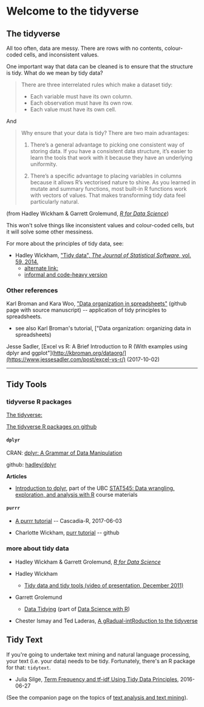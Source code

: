# Welcome to the tidyverse

## The tidyverse

All too often, data are messy. There are rows with no contents, colour-coded cells, and inconsistent values.

One important way that data can be cleaned is to ensure that the structure is tidy. What do we mean by tidy data?

> There are three interrelated rules which make a dataset tidy:
> * Each variable must have its own column.
> * Each observation must have its own row.
> * Each value must have its own cell.

And 

> Why ensure that your data is tidy? There are two main advantages:
> 
> 1. There’s a general advantage to picking one consistent way of storing data. If you have a consistent data structure, it’s easier to learn the tools that work with it because they have an underlying uniformity.
>
> 2. There’s a specific advantage to placing variables in columns because it allows R’s vectorised nature to shine. As you learned in mutate and summary functions, most built-in R functions work with vectors of values. That makes transforming tidy data feel particularly natural.

(from Hadley Wickham & Garrett Grolemund, [_R for Data Science_](http://r4ds.had.co.nz/))

This won't solve things like inconsistent values and colour-coded cells, but it will solve some other messiness.

For more about the principles of tidy data, see:

* Hadley Wickham, ["Tidy data", _The Journal of Statistical Software_, vol. 59, 2014.](https://www.jstatsoft.org/article/view/v059i10)
  + [alternate link:](http://vita.had.co.nz/papers/tidy-data.html)
  + [informal and code-heavy version](https://cran.r-project.org/web/packages/tidyr/vignettes/tidy-data.html)
 

### Other references

Karl Broman and Kara Woo, ["Data organization in spreadsheets"](https://github.com/kbroman/Paper_DataOrg) (github page with source manuscript) -- application of tidy principles to spreadsheets.

* see also Karl Broman's tutorial, ["Data organization: organizing data in spreadsheets)


Jesse Sadler, [Excel vs R: A Brief Introduction to R  (With examples using dplyr and ggplot"](http://kbroman.org/dataorg/](https://www.jessesadler.com/post/excel-vs-r/) (2017-10-02)

---

## Tidy Tools

### tidyverse R packages

[The tidyverse: ](http://tidyverse.org/)

[The tidyverse R packages on github](https://github.com/hadley/tidyverse)

#### `dplyr`

CRAN: [dplyr: A Grammar of Data Manipulation](https://CRAN.R-project.org/package=dplyr)

github: [hadley/dplyr](https://github.com/hadley/dplyr)

**Articles**

* [Introduction to dplyr](http://stat545.com/block009_dplyr-intro.html), part of the UBC [STAT545: Data wrangling, exploration, and analysis with R](http://stat545.com/index.html) course materials


#### `purrr`

* [A purrr tutorial](https://github.com/Cascadia-R/purrr-tutorial) -- Cascadia-R, 2017-06-03

* Charlotte Wickham, [purr tutorial](https://github.com/cwickham/purrr-tutorial) -- github

### more about tidy data

* Hadley Wickham & Garrett Grolemund, [_R for Data Science_](http://r4ds.had.co.nz/)

* Hadley Wickham
  + [Tidy data and tidy tools (video of presentation, December 2011)](https://vimeo.com/33727555)

* Garrett Grolemund
  + [Data Tidying](http://garrettgman.github.io/tidying/) (part of [Data Science with R](http://garrettgman.github.io/))
  
* Chester Ismay and Ted Laderas, [A gRadual-intRoduction to the tidyverse](https://github.com/Cascadia-R/gRadual-intRoduction-tidyverse?utm_content=buffer98896&utm_medium=social&utm_source=twitter.com&utm_campaign=buffer)  
  


## Tidy Text

If  you're going to undertake text mining and natural language processing, your text (i.e. your data) needs to be tidy.  Fortunately, there's an R package for that: `tidytext`.

* Julia Silge, [Term Frequency and tf-idf Using Tidy Data Principles](http://juliasilge.com/blog/Term-Frequency-tf-idf/), 2016-06-27

(See the companion page on the topics of [text analysis and text mining](https://github.com/MonkmanMH/DataScienceResources/blob/master/TextAnalysis.md)).
